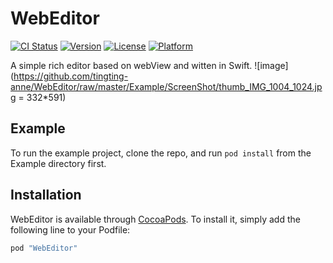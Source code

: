 # WebEditor

[![CI Status](http://img.shields.io/travis/liutingting/WebEditor.svg?style=flat)](https://travis-ci.org/liutingting/WebEditor)
[![Version](https://img.shields.io/cocoapods/v/WebEditor.svg?style=flat)](http://cocoapods.org/pods/WebEditor)
[![License](https://img.shields.io/cocoapods/l/WebEditor.svg?style=flat)](http://cocoapods.org/pods/WebEditor)
[![Platform](https://img.shields.io/cocoapods/p/WebEditor.svg?style=flat)](http://cocoapods.org/pods/WebEditor)

A simple rich editor based on webView and witten in Swift.
![image](https://github.com/tingting-anne/WebEditor/raw/master/Example/ScreenShot/thumb_IMG_1004_1024.jpg = 332*591)

## Example

To run the example project, clone the repo, and run `pod install` from the Example directory first.

## Installation

WebEditor is available through [CocoaPods](http://cocoapods.org). To install
it, simply add the following line to your Podfile:

```ruby
pod "WebEditor"
```
